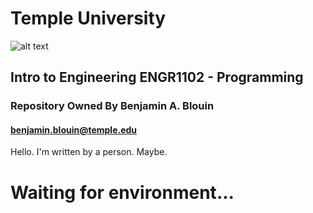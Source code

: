 # Temple University 
![alt text](https://www.temple.edu/sites/all/modules/tu_global/images/png/temple-university-main-reversed-logo.png "Temple University")
## Intro to Engineering ENGR1102 - Programming

### Repository Owned By Benjamin A. Blouin
#### [benjamin.blouin@temple.edu](benjamin.blouin@temple.edu "Benjamin Blouin")

Hello.
I'm written by a person. Maybe.

# Waiting for environment...

